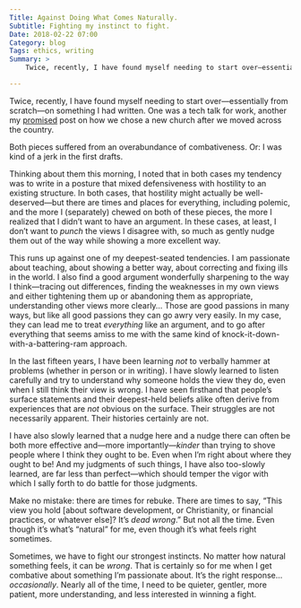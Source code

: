 ```yaml
---
Title: Against Doing What Comes Naturally.
Subtitle: Fighting my instinct to fight.
Date: 2018-02-22 07:00
Category: blog
Tags: ethics, writing
Summary: >
    Twice, recently, I have found myself needing to start over—essentially from scratch—on something I had written. One was a tech talk for work, another my [promised](http://www.chriskrycho.com/2017/2017-in-review-my-goals.html "2017 In Review: My Goals") post on how we chose a new church after we moved across the country. Both pieces suffered from an overabundance of combativeness. Or: I was kind of a jerk in the first drafts.…

---
```


Twice, recently, I have found myself needing to start over—essentially from scratch—on something I had written. One was a tech talk for work, another my [promised](http://www.chriskrycho.com/2017/2017-in-review-my-goals.html "2017 In Review: My Goals") post on how we chose a new church after we moved across the country.

Both pieces suffered from an overabundance of combativeness. Or: I was kind of a jerk in the first drafts.

Thinking about them this morning, I noted that in both cases my tendency was to write in a posture that mixed defensiveness with hostility to an existing structure. In both cases, that hostility might actually be well-deserved—but there are times and places for everything, including polemic, and the more I (separately) chewed on both of these pieces, the more I realized that I didn’t want to have an argument. In these cases, at least, I don’t want to *punch* the views I disagree with, so much as gently nudge them out of the way while showing a more excellent way.

This runs up against one of my deepest-seated tendencies. I am passionate about teaching, about showing a better way, about correcting and fixing ills in the world. I also find a good argument wonderfully sharpening to the way I think—tracing out differences, finding the weaknesses in my own views and either tightening them up or abandoning them as appropriate, understanding other views more clearly… Those are good passions in many ways, but like all good passions they can go awry very easily. In my case, they can lead me to treat *everything* like an argument, and to go after everything that seems amiss to me with the same kind of knock-it-down-with-a-battering-ram approach.

In the last fifteen years, I have been learning *not* to verbally hammer at problems (whether in person or in writing). I have slowly learned to listen carefully and try to understand why someone holds the view they do, even when I still think their view is wrong. I have seen firsthand that people’s surface statements and their deepest-held beliefs alike often derive from experiences that are *not* obvious on the surface. Their struggles are not necessarily apparent. Their histories certainly are not.

I have also slowly learned that a nudge here and a nudge there can often be both more effective and—more importantly—*kinder* than trying to shove people where I think they ought to be. Even when I’m right about where they ought to be! And my judgments of such things, I have also too-slowly learned, are far less than perfect—which should temper the vigor with which I sally forth to do battle for those judgments.

Make no mistake: there are times for rebuke. There are times to say, “This view you hold [about software development, or Christianity, or financial practices, or whatever else]? It’s *dead wrong*.” But not all the time. Even though it’s what’s “natural” for me, even though it’s what feels right sometimes.

Sometimes, we have to fight our strongest instincts. No matter how natural something feels, it can be *wrong*. That is certainly so for me when I get combative about something I’m passionate about. It’s the right response… *occasionally*. Nearly all of the time, I need to be quieter, gentler, more patient, more understanding, and less interested in winning a fight.

